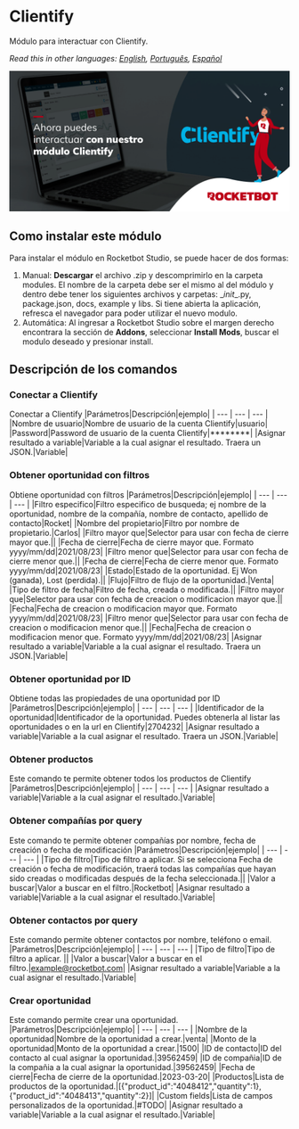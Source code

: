 # Clientify
  
Módulo para interactuar con Clientify.  

*Read this in other languages: [English](Manual_Clientify.md), [Português](Manual_Clientify.pr.md), [Español](Manual_Clientify.es.md)*
  
![banner](imgs/Banner_Clientify.png)
## Como instalar este módulo
  
Para instalar el módulo en Rocketbot Studio, se puede hacer de dos formas:
1. Manual: __Descargar__ el archivo .zip y descomprimirlo en la carpeta modules. El nombre de la carpeta debe ser el mismo al del módulo y dentro debe tener los siguientes archivos y carpetas: \__init__.py, package.json, docs, example y libs. Si tiene abierta la aplicación, refresca el navegador para poder utilizar el nuevo modulo.
2. Automática: Al ingresar a Rocketbot Studio sobre el margen derecho encontrara la sección de **Addons**, seleccionar **Install Mods**, buscar el modulo deseado y presionar install.  


## Descripción de los comandos

### Conectar a Clientify
  
Conectar a Clientify
|Parámetros|Descripción|ejemplo|
| --- | --- | --- |
|Nombre de usuario|Nombre de usuario de la cuenta Clientify|usuario|
|Password|Password de usuario de la cuenta Clientify|********|
|Asignar resultado a variable|Variable a la cual asignar el resultado. Traera un JSON.|Variable|

### Obtener oportunidad con filtros
  
Obtiene oportunidad con filtros
|Parámetros|Descripción|ejemplo|
| --- | --- | --- |
|Filtro especifico|Filtro especifico de busqueda; ej nombre de la oportunidad, nombre de la compañía, nombre de contacto, apellido de contacto|Rocket|
|Nombre del propietario|Filtro por nombre de propietario.|Carlos|
|Filtro mayor que|Selector para usar con fecha de cierre mayor que.||
|Fecha de cierre|Fecha de cierre mayor que. Formato yyyy/mm/dd|2021/08/23|
|Filtro menor que|Selector para usar con fecha de cierre menor que.||
|Fecha de cierre|Fecha de cierre menor que. Formato yyyy/mm/dd|2021/08/23|
|Estado|Estado de la oportunidad. Ej Won (ganada), Lost (perdida).||
|Flujo|Filtro de flujo de la oportunidad.|Venta|
|Tipo de filtro de fecha|Filtro de fecha, creada o modificada.||
|Filtro mayor que|Selector para usar con fecha de creacion o modificacion mayor que.||
|Fecha|Fecha de creacion o modificacion mayor que. Formato yyyy/mm/dd|2021/08/23|
|Filtro menor que|Selector para usar con fecha de creacion o modificacion menor que.||
|Fecha|Fecha de creacion o modificacion menor que. Formato yyyy/mm/dd|2021/08/23|
|Asignar resultado a variable|Variable a la cual asignar el resultado. Traera un JSON.|Variable|

### Obtener oportunidad por ID
  
Obtiene todas las propiedades de una oportunidad por ID
|Parámetros|Descripción|ejemplo|
| --- | --- | --- |
|Identificador de la oportunidad|Identificador de la oportunidad. Puedes obtenerla al listar las oportunidades o en la url en Clientify|2704232|
|Asignar resultado a variable|Variable a la cual asignar el resultado. Traera un JSON.|Variable|

### Obtener productos
  
Este comando te permite obtener todos los productos de Clientify
|Parámetros|Descripción|ejemplo|
| --- | --- | --- |
|Asignar resultado a variable|Variable a la cual asignar el resultado.|Variable|

### Obtener compañías por query
  
Este comando te permite obtener compañías por nombre, fecha de creación o fecha de modificación
|Parámetros|Descripción|ejemplo|
| --- | --- | --- |
|Tipo de filtro|Tipo de filtro a aplicar. Si se selecciona Fecha de creación o fecha de modificación, traerá todas las compañías que hayan sido creadas o modificadas después de la fecha seleccionada.||
|Valor a buscar|Valor a buscar en el filtro.|Rocketbot|
|Asignar resultado a variable|Variable a la cual asignar el resultado.|Variable|

### Obtener contactos por query
  
Este comando permite obtener contactos por nombre, teléfono o email.
|Parámetros|Descripción|ejemplo|
| --- | --- | --- |
|Tipo de filtro|Tipo de filtro a aplicar. ||
|Valor a buscar|Valor a buscar en el filtro.|example@rocketbot.com|
|Asignar resultado a variable|Variable a la cual asignar el resultado.|Variable|

### Crear oportunidad
  
Este comando permite crear una oportunidad.
|Parámetros|Descripción|ejemplo|
| --- | --- | --- |
|Nombre de la oportunidad|Nombre de la oportunidad a crear.|venta|
|Monto de la oportunidad|Monto de la oportunidad a crear.|1500|
|ID de contacto|ID del contacto al cual asignar la oportunidad.|39562459|
|ID de compañia|ID de la compañia a la cual asignar la oportunidad.|39562459|
|Fecha de cierre|Fecha de cierre de la oportunidad.|2023-03-20|
|Productos|Lista de productos de la oportunidad.|[{"product_id":"4048412","quantity":1}, {"product_id":"4048413","quantity":2}]|
|Custom fields|Lista de campos personalizados de la oportunidad.|#TODO|
|Asignar resultado a variable|Variable a la cual asignar el resultado.|Variable|
